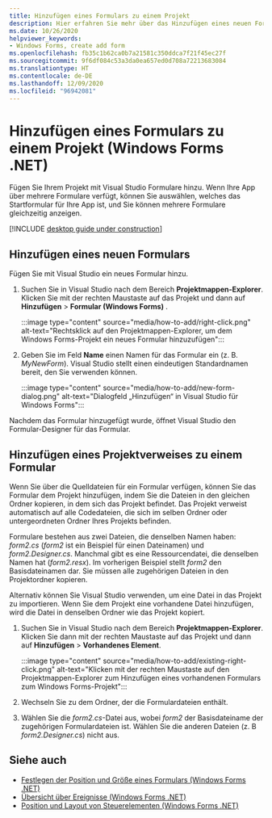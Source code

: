 ```yaml
---
title: Hinzufügen eines Formulars zu einem Projekt
description: Hier erfahren Sie mehr über das Hinzufügen eines neuen Formulars zu einem .NET-Windows Forms-Projekt in Visual Studio.
ms.date: 10/26/2020
helpviewer_keywords:
- Windows Forms, create add form
ms.openlocfilehash: fb35c1b62ca0b7a21581c350ddca7f21f45ec27f
ms.sourcegitcommit: 9f6df084c53a3da0ea657ed0d708a72213683084
ms.translationtype: HT
ms.contentlocale: de-DE
ms.lasthandoff: 12/09/2020
ms.locfileid: "96942081"
---
```

# <a name="how-to-add-a-form-to-a-project-windows-forms-net"></a>Hinzufügen eines Formulars zu einem Projekt (Windows Forms .NET)

Fügen Sie Ihrem Projekt mit Visual Studio Formulare hinzu. Wenn Ihre App über mehrere Formulare verfügt, können Sie auswählen, welches das Startformular für Ihre App ist, und Sie können mehrere Formulare gleichzeitig anzeigen.

[!INCLUDE [desktop guide under construction](../../includes/desktop-guide-preview-note.md)]

## <a name="add-a-new-form"></a>Hinzufügen eines neuen Formulars

Fügen Sie mit Visual Studio ein neues Formular hinzu.

01. Suchen Sie in Visual Studio nach dem Bereich **Projektmappen-Explorer**. Klicken Sie mit der rechten Maustaste auf das Projekt und dann auf **Hinzufügen** > **Formular (Windows Forms)** .

    :::image type="content" source="media/how-to-add/right-click.png" alt-text="Rechtsklick auf den Projektmappen-Explorer, um dem Windows Forms-Projekt ein neues Formular hinzuzufügen":::

01. Geben Sie im Feld **Name** einen Namen für das Formular ein (z. B. *MyNewForm*). Visual Studio stellt einen eindeutigen Standardnamen bereit, den Sie verwenden können.

    :::image type="content" source="media/how-to-add/new-form-dialog.png" alt-text="Dialogfeld „Hinzufügen“ in Visual Studio für Windows Forms":::

Nachdem das Formular hinzugefügt wurde, öffnet Visual Studio den Formular-Designer für das Formular.

## <a name="add-a-project-reference-to-a-form"></a>Hinzufügen eines Projektverweises zu einem Formular

Wenn Sie über die Quelldateien für ein Formular verfügen, können Sie das Formular dem Projekt hinzufügen, indem Sie die Dateien in den gleichen Ordner kopieren, in dem sich das Projekt befindet. Das Projekt verweist automatisch auf alle Codedateien, die sich im selben Ordner oder untergeordneten Ordner Ihres Projekts befinden.

Formulare bestehen aus zwei Dateien, die denselben Namen haben: _form2.cs_ (_form2_ ist ein Beispiel für einen Dateinamen) und _form2.Designer.cs_. Manchmal gibt es eine Ressourcendatei, die denselben Namen hat (_form2.resx_). Im vorherigen Beispiel stellt _form2_ den Basisdateinamen dar. Sie müssen alle zugehörigen Dateien in den Projektordner kopieren.

Alternativ können Sie Visual Studio verwenden, um eine Datei in das Projekt zu importieren. Wenn Sie dem Projekt eine vorhandene Datei hinzufügen, wird die Datei in denselben Ordner wie das Projekt kopiert.

01. Suchen Sie in Visual Studio nach dem Bereich **Projektmappen-Explorer**. Klicken Sie dann mit der rechten Maustaste auf das Projekt und dann auf **Hinzufügen** > **Vorhandenes Element**.

    :::image type="content" source="media/how-to-add/existing-right-click.png" alt-text="Klicken mit der rechten Maustaste auf den Projektmappen-Explorer zum Hinzufügen eines vorhandenen Formulars zum Windows Forms-Projekt":::

02. Wechseln Sie zu dem Ordner, der die Formulardateien enthält.

03. Wählen Sie die _form2.cs_-Datei aus, wobei _form2_ der Basisdateiname der zugehörigen Formulardateien ist. Wählen Sie die anderen Dateien (z. B _form2.Designer.cs_) nicht aus.

## <a name="see-also"></a>Siehe auch

- [Festlegen der Position und Größe eines Formulars (Windows Forms .NET)](how-to-position-and-resize.md)
- [Übersicht über Ereignisse (Windows Forms .NET)](events.md)
- [Position und Layout von Steuerelementen (Windows Forms .NET)](../controls/layout.md)

